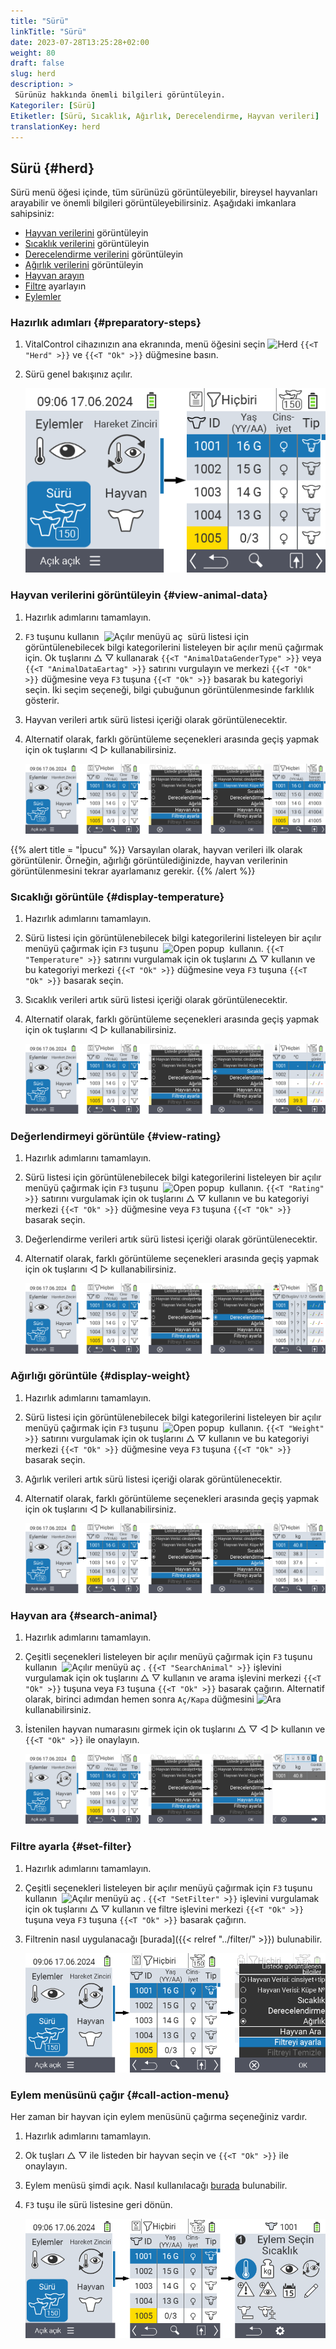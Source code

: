 ```yaml
---
title: "Sürü"
linkTitle: "Sürü"
date: 2023-07-28T13:25:28+02:00
weight: 80
draft: false
slug: herd
description: >
 Sürünüz hakkında önemli bilgileri görüntüleyin.
Kategoriler: [Sürü]
Etiketler: [Sürü, Sıcaklık, Ağırlık, Derecelendirme, Hayvan verileri]
translationKey: herd
---
```

## Sürü {#herd}

Sürü menü öğesi içinde, tüm sürünüzü görüntüleyebilir, bireysel hayvanları arayabilir ve önemli bilgileri görüntüleyebilirsiniz. Aşağıdaki imkanlara sahipsiniz:

- [Hayvan verilerini](#view-animal-data) görüntüleyin
- [Sıcaklık verilerini](#display-temperature) görüntüleyin
- [Derecelendirme verilerini](#view-rating) görüntüleyin
- [Ağırlık verilerini](#view-rating) görüntüleyin
- [Hayvan arayın](#search-animal)
- [Filtre](#set-filter) ayarlayın
- [Eylemler](#call-action-menu)

### Hazırlık adımları {#preparatory-steps}

1. VitalControl cihazınızın ana ekranında, menü öğesini seçin <img src="/icons/main/herd.svg" width="60" align="bottom" alt="Herd" /> `{{<T "Herd" >}}` ve `{{<T "Ok" >}}` düğmesine basın.

2. Sürü genel bakışınız açılır.

    ![VitalControl: Menü Sürü](images/herde.png "Sürü")

### Hayvan verilerini görüntüleyin {#view-animal-data}

1. Hazırlık adımlarını tamamlayın.

2. `F3` tuşunu kullanın &nbsp;<img src="/icons/footer/open-popup.svg" width="15" align="bottom" alt="Açılır menüyü aç" />&nbsp; sürü listesi için görüntülenebilecek bilgi kategorilerini listeleyen bir açılır menü çağırmak için. Ok tuşlarını △ ▽ kullanarak `{{<T "AnimalDataGenderType" >}}` veya `{{<T "AnimalDataEartag" >}}` satırını vurgulayın ve merkezi `{{<T "Ok" >}}` düğmesine veya `F3` tuşuna `{{<T "Ok" >}}` basarak bu kategoriyi seçin. İki seçim seçeneği, bilgi çubuğunun görüntülenmesinde farklılık gösterir.

3. Hayvan verileri artık sürü listesi içeriği olarak görüntülenecektir.

4. Alternatif olarak, farklı görüntüleme seçenekleri arasında geçiş yapmak için ok tuşlarını ◁ ▷ kullanabilirsiniz.

    ![VitalControl: Menü Sürü](images/animaldata.png "Hayvan verilerini görüntüleyin")

{{% alert title = "İpucu" %}}
Varsayılan olarak, hayvan verileri ilk olarak görüntülenir. Örneğin, ağırlığı görüntülediğinizde, hayvan verilerinin görüntülenmesini tekrar ayarlamanız gerekir.
{{% /alert %}}

### Sıcaklığı görüntüle {#display-temperature}

1. Hazırlık adımlarını tamamlayın.

2. Sürü listesi için görüntülenebilecek bilgi kategorilerini listeleyen bir açılır menüyü çağırmak için `F3` tuşunu &nbsp;<img src="/icons/footer/open-popup.svg" width="15" align="bottom" alt="Open popup" />&nbsp; kullanın. `{{<T "Temperature" >}}` satırını vurgulamak için ok tuşlarını △ ▽ kullanın ve bu kategoriyi merkezi `{{<T "Ok" >}}` düğmesine veya `F3` tuşuna `{{<T "Ok" >}}` basarak seçin.

3. Sıcaklık verileri artık sürü listesi içeriği olarak görüntülenecektir.

4. Alternatif olarak, farklı görüntüleme seçenekleri arasında geçiş yapmak için ok tuşlarını ◁ ▷ kullanabilirsiniz.

    ![VitalControl: Menu Herd](images/temperature.png "Sıcaklığı görüntüle")

### Değerlendirmeyi görüntüle {#view-rating}

1. Hazırlık adımlarını tamamlayın.

2. Sürü listesi için görüntülenebilecek bilgi kategorilerini listeleyen bir açılır menüyü çağırmak için `F3` tuşunu &nbsp;<img src="/icons/footer/open-popup.svg" width="15" align="bottom" alt="Open popup" />&nbsp; kullanın. `{{<T "Rating" >}}` satırını vurgulamak için ok tuşlarını △ ▽ kullanın ve bu kategoriyi merkezi `{{<T "Ok" >}}` düğmesine veya `F3` tuşuna `{{<T "Ok" >}}` basarak seçin.

3. Değerlendirme verileri artık sürü listesi içeriği olarak görüntülenecektir.

4. Alternatif olarak, farklı görüntüleme seçenekleri arasında geçiş yapmak için ok tuşlarını ◁ ▷ kullanabilirsiniz.

    ![VitalControl: Menu Herd](images/rating.png "Değerlendirmeyi görüntüle")

### Ağırlığı görüntüle {#display-weight}

1. Hazırlık adımlarını tamamlayın.

2. Sürü listesi için görüntülenebilecek bilgi kategorilerini listeleyen bir açılır menüyü çağırmak için `F3` tuşunu &nbsp;<img src="/icons/footer/open-popup.svg" width="15" align="bottom" alt="Open popup" />&nbsp; kullanın. `{{<T "Weight" >}}` satırını vurgulamak için ok tuşlarını △ ▽ kullanın ve bu kategoriyi merkezi `{{<T "Ok" >}}` düğmesine veya `F3` tuşuna `{{<T "Ok" >}}` basarak seçin.

3. Ağırlık verileri artık sürü listesi içeriği olarak görüntülenecektir.

4. Alternatif olarak, farklı görüntüleme seçenekleri arasında geçiş yapmak için ok tuşlarını ◁ ▷ kullanabilirsiniz.

    ![VitalControl: Menü Sürü](images/weight.png "Ağırlığı göster")

### Hayvan ara {#search-animal}

1. Hazırlık adımlarını tamamlayın.

2. Çeşitli seçenekleri listeleyen bir açılır menüyü çağırmak için `F3` tuşunu kullanın &nbsp;<img src="/icons/footer/open-popup.svg" width="15" align="bottom" alt="Açılır menüyü aç" />&nbsp;. `{{<T "SearchAnimal" >}}` işlevini vurgulamak için ok tuşlarını △ ▽ kullanın ve arama işlevini merkezi `{{<T "Ok" >}}` tuşuna veya `F3` tuşuna `{{<T "Ok" >}}` basarak çağırın. Alternatif olarak, birinci adımdan hemen sonra `Aç/Kapa` düğmesini <img src="/icons/footer/search.svg" width="15" align="bottom" alt="Ara" /> kullanabilirsiniz.

3. İstenilen hayvan numarasını girmek için ok tuşlarını △ ▽ ◁ ▷ kullanın ve `{{<T "Ok" >}}` ile onaylayın.

    ![VitalControl: Menü Sürü](images/search.png "Hayvan ara")

### Filtre ayarla {#set-filter}

1. Hazırlık adımlarını tamamlayın.

2. Çeşitli seçenekleri listeleyen bir açılır menüyü çağırmak için `F3` tuşunu kullanın &nbsp;<img src="/icons/footer/open-popup.svg" width="15" align="bottom" alt="Açılır menüyü aç" />&nbsp;. `{{<T "SetFilter" >}}` işlevini vurgulamak için ok tuşlarını △ ▽ kullanın ve filtre işlevini merkezi `{{<T "Ok" >}}` tuşuna veya `F3` tuşuna `{{<T "Ok" >}}` basarak çağırın.

3. Filtrenin nasıl uygulanacağı [burada]({{< relref "../filter/" >}}) bulunabilir.

    ![VitalControl: Menü Sürü](images/setfilter.png "Hayvan ara")

### Eylem menüsünü çağır {#call-action-menu}

Her zaman bir hayvan için eylem menüsünü çağırma seçeneğiniz vardır.

1. Hazırlık adımlarını tamamlayın.

2. Ok tuşları △ ▽ ile listeden bir hayvan seçin ve `{{<T "Ok" >}}` ile onaylayın.

3. Eylem menüsü şimdi açık. Nasıl kullanılacağı [burada](../actions) bulunabilir.

4. `F3` tuşu ile sürü listesine geri dönün.

    ![VitalControl: Menü Sürü](images/action.png "Eylemleri çağır")

